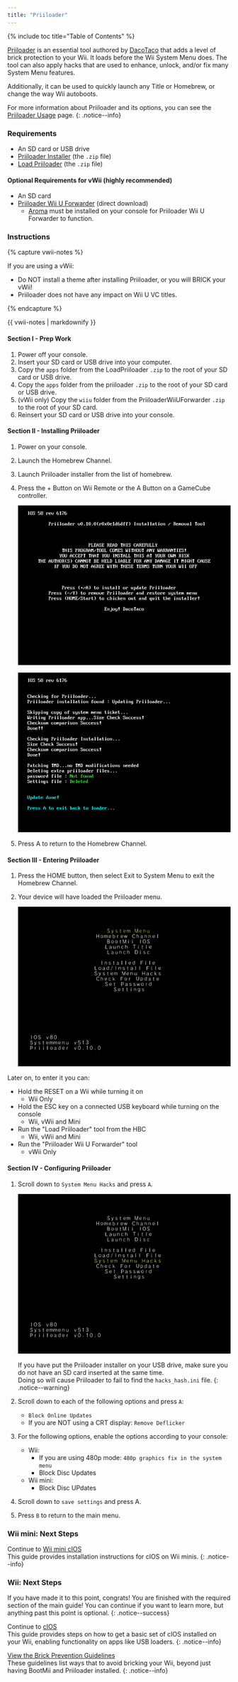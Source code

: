 ```yaml
---
title: "Priiloader"
---
```


{% include toc title="Table of Contents" %}

[Priiloader](https://github.com/DacoTaco/priiloader) is an essential tool authored by [DacoTaco](https://github.com/DacoTaco) that adds a level of brick protection to your Wii. It loads before the Wii System Menu does. The tool can also apply hacks that are used to enhance, unlock, and/or fix many System Menu features.

Additionally, it can be used to quickly launch any Title or Homebrew, or change the way Wii autoboots.


For more information about Priiloader and its options, you can see the [Priiloader Usage](priiloader-usage) page.
{: .notice--info}

### Requirements

* An SD card or USB drive
* [Priiloader Installer](https://oscwii.org/library/app/priiloader) (the `.zip` file)
* [Load Priiloader](https://oscwii.org/library/app/loadpriiloader) (the `.zip` file)

#### Optional Requirements for vWii (highly recommended)

* An SD card
* [Priiloader Wii U Forwarder](https://github.com/DacoTaco/priiloader/releases/download/0.10.0/PriiloaderWiiUForwarder.zip) (direct download)
    * [Aroma](https://wiiu.hacks.guide/#/aroma/getting-started) must be installed on your console for Priiloader Wii U Forwarder to function.

### Instructions

{% capture vwii-notes %}

If you are using a vWii:

+ Do NOT install a theme after installing Priiloader, or you will BRICK your vWii!
+ Priiloader does not have any impact on Wii U VC titles.

{% endcapture %}

<div class="notice--danger">{{ vwii-notes | markdownify }}</div>

#### Section I - Prep Work

1. Power off your console.
1. Insert your SD card or USB drive into your computer.
1. Copy the `apps` folder from the LoadPriiloader `.zip` to the root of your SD card or USB drive.
1. Copy the `apps` folder from the priiloader `.zip` to the root of your SD card or USB drive.
1. (vWii only) Copy the `wiiu` folder from the PriiloaderWiiUForwarder `.zip` to the root of your SD card.
1. Reinsert your SD card or USB drive into your console.

#### Section II - Installing Priiloader

1. Power on your console.
1. Launch the Homebrew Channel.
1. Launch Priiloader installer from the list of homebrew.
1. Press the + Button on Wii Remote or the A Button on a GameCube controller.

    ![](/images/priiloader/installer.png)

    ![](/images/priiloader/installing.png)

1. Press A to return to the Homebrew Channel.

#### Section III - Entering Priiloader

1. Press the HOME button, then select Exit to System Menu to exit the Homebrew Channel.
1. Your device will have loaded the Priiloader menu.

    ![](/images/priiloader/menu.png)

Later on, to enter it you can: 

+ Hold the RESET on a Wii while turning it on
    + Wii Only
+ Hold the ESC key on a connected USB keyboard while turning on the console
    + Wii, vWii and Mini
+ Run the "Load Priiloader" tool from the HBC
    + Wii, vWii and Mini
+ Run the "Priiloader Wii U Forwarder" tool
    + vWii Only

#### Section IV - Configuring Priiloader

1. Scroll down to `System Menu Hacks` and press `A`.

    ![](/images/priiloader/menu_hacks.png)

    If you have put the Priiloader installer on your USB drive, make sure you do not have an SD card inserted at the same time. <br>
    Doing so will cause Priiloader to fail to find the `hacks_hash.ini` file.
    {: .notice--warning}

1. Scroll down to each of the following options and press `A`:
    + `Block Online Updates`
    + If you are NOT using a CRT display: `Remove Deflicker`
1. For the following options, enable the options according to your console:
    + Wii:
        + If you are using 480p mode: `480p graphics fix in the system menu`
        + Block Disc Updates
    + Wii mini:
        + Block Disc UPdates
1. Scroll down to `save settings` and press A.
1. Press `B` to return to the main menu.

### Wii mini: Next Steps

Continue to [Wii mini cIOS](cios-mini)<br>
This guide provides installation instructions for cIOS on Wii minis.
{: .notice--info}

### Wii: Next Steps

If you have made it to this point, congrats! You are finished with the required section of the main guide! You can continue if you want to learn more, but anything past this point is optional.
{: .notice--success}

Continue to [cIOS](cios)<br>
This guide provides steps on how to get a basic set of cIOS installed on your Wii, enabling functionality on apps like USB loaders.
{: .notice--info}

[View the Brick Prevention Guidelines](bricks#brick-prevention)<br>
These guidelines list ways that to avoid bricking your Wii, beyond just having BootMii and Priiloader installed.
{: .notice--info}
